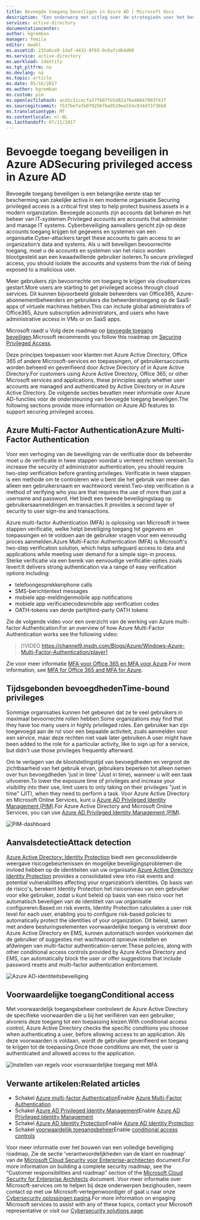 ```yaml
---
title: Bevoegde toegang beveiligen in Azure AD | Microsoft Docs
description: "Een onderwerp met uitleg over de strategieën voor het beveiligen van bevoegde toegang in Azure, Azure Active Directory en Microsoft Online Services."
services: active-directory
documentationcenter: 
author: kgremban
manager: femila
editor: mwahl
ms.assetid: 235a0ce9-1daf-4433-8f65-9c6afcd64d08
ms.service: active-directory
ms.workload: identity
ms.tgt_pltfrm: na
ms.devlang: na
ms.topic: article
ms.date: 05/16/2017
ms.author: kgremban
ms.custom: pim
ms.openlocfilehash: acd1c11cecfa37f607fe5d82a76a40647093f43f
ms.sourcegitcommit: f537befafb079256fba0529ee554c034d73f36b0
ms.translationtype: MT
ms.contentlocale: nl-NL
ms.lasthandoff: 07/11/2017
---
```

# <a name="securing-privileged-access-in-azure-ad"></a><span data-ttu-id="ee189-103">Bevoegde toegang beveiligen in Azure AD</span><span class="sxs-lookup"><span data-stu-id="ee189-103">Securing privileged access in Azure AD</span></span>
<span data-ttu-id="ee189-104">Bevoegde toegang beveiligen is een belangrijke eerste stap ter bescherming van zakelijke activa in een moderne organisatie.</span><span class="sxs-lookup"><span data-stu-id="ee189-104">Securing privileged access is a critical first step to help protect business assets in a modern organization.</span></span> <span data-ttu-id="ee189-105">Bevoegde accounts zijn accounts dat beheren en het beheer van IT-systemen.</span><span class="sxs-lookup"><span data-stu-id="ee189-105">Privileged accounts are accounts that administer and manage IT systems.</span></span> <span data-ttu-id="ee189-106">Cyberbeveiliging aanvallers gericht zijn op deze accounts toegang krijgen tot gegevens en systemen van een organisatie.</span><span class="sxs-lookup"><span data-stu-id="ee189-106">Cyber-attackers target these accounts to gain access to an organization’s data and systems.</span></span> <span data-ttu-id="ee189-107">Als u wilt beveiligen bevoorrechte toegang, moet u de accounts en systemen van het risico worden blootgesteld aan een kwaadwillende gebruiker isoleren.</span><span class="sxs-lookup"><span data-stu-id="ee189-107">To secure privileged access, you should isolate the accounts and systems from the risk of being exposed to a malicious user.</span></span>

<span data-ttu-id="ee189-108">Meer gebruikers zijn bevoorrechte om toegang te krijgen via cloudservices gestart.</span><span class="sxs-lookup"><span data-stu-id="ee189-108">More users are starting to get privileged access through cloud services.</span></span> <span data-ttu-id="ee189-109">Dit kunnen bijvoorbeeld globale beheerders van Office365, Azure-abonnementbeheerders en gebruikers die beheerderstoegang op de SaaS-apps of virtuele machines hebben.</span><span class="sxs-lookup"><span data-stu-id="ee189-109">This can include global administrators of Office365, Azure subscription administrators, and users who have administrative access in VMs or on SaaS apps.</span></span>

<span data-ttu-id="ee189-110">Microsoft raadt u Volg deze roadmap op [bevoegde toegang beveiligen](https://technet.microsoft.com/library/mt631194.aspx).</span><span class="sxs-lookup"><span data-stu-id="ee189-110">Microsoft recommends you follow this roadmap on [Securing Privileged Access](https://technet.microsoft.com/library/mt631194.aspx).</span></span>

<span data-ttu-id="ee189-111">Deze principes toepassen voor klanten met Azure Active Directory, Office 365 of andere Microsoft-services en toepassingen, of gebruikersaccounts worden beheerd en geverifieerd door Active Directory of in Azure Active Directory.</span><span class="sxs-lookup"><span data-stu-id="ee189-111">For customers using Azure Active Directory, Office 365, or other Microsoft services and applications, these principles apply whether user accounts are managed and authenticated by Active Directory or in Azure Active Directory.</span></span> <span data-ttu-id="ee189-112">De volgende secties bevatten meer informatie over Azure AD-functies voor de ondersteuning van bevoegde toegang beveiligen.</span><span class="sxs-lookup"><span data-stu-id="ee189-112">The following sections provide more information on Azure AD features to support securing privileged access.</span></span>

## <a name="azure-multi-factor-authentication"></a><span data-ttu-id="ee189-113">Azure Multi-Factor Authentication</span><span class="sxs-lookup"><span data-stu-id="ee189-113">Azure Multi-Factor Authentication</span></span>
<span data-ttu-id="ee189-114">Voor een verhoging van de beveiliging van de verificatie door de beheerder moet u de verificatie in twee stappen voordat u verleent rechten vereisen.</span><span class="sxs-lookup"><span data-stu-id="ee189-114">To increase the security of administrator authentication, you should require two-step verification before granting privileges.</span></span> <span data-ttu-id="ee189-115">Verificatie in twee stappen is een methode om te controleren wie u bent die het gebruik van meer dan alleen een gebruikersnaam en wachtwoord vereist.</span><span class="sxs-lookup"><span data-stu-id="ee189-115">Two-step verification is a method of verifying who you are that requires the use of more than just a username and password.</span></span> <span data-ttu-id="ee189-116">Het biedt een tweede beveiligingslaag op gebruikersaanmeldingen en transacties.</span><span class="sxs-lookup"><span data-stu-id="ee189-116">It provides a second layer of security to user sign-ins and transactions.</span></span>

<span data-ttu-id="ee189-117">Azure multi-factor Authentication (MFA) is oplossing van Microsoft in twee stappen verificatie, welke helpt beveiliging toegang tot gegevens en toepassingen en te voldoen aan de gebruiker vragen voor een eenvoudig proces aanmelden.</span><span class="sxs-lookup"><span data-stu-id="ee189-117">Azure Multi-Factor Authentication (MFA) is Microsoft's two-step verification solution, which helps safeguard access to data and applications while meeting user demand for a simple sign-in process.</span></span> <span data-ttu-id="ee189-118">Sterke verificatie via een bereik van eenvoudige verificatie-opties zoals levert:</span><span class="sxs-lookup"><span data-stu-id="ee189-118">It delivers strong authentication via a range of easy verification options including:</span></span>

- <span data-ttu-id="ee189-119">telefoongesprekken</span><span class="sxs-lookup"><span data-stu-id="ee189-119">phone calls</span></span>
- <span data-ttu-id="ee189-120">SMS-berichten</span><span class="sxs-lookup"><span data-stu-id="ee189-120">text messages</span></span>
- <span data-ttu-id="ee189-121">mobiele app-meldingen</span><span class="sxs-lookup"><span data-stu-id="ee189-121">mobile app notifications</span></span>
- <span data-ttu-id="ee189-122">mobiele app verificatiecodes</span><span class="sxs-lookup"><span data-stu-id="ee189-122">mobile app verification codes</span></span>
- <span data-ttu-id="ee189-123">OATH-tokens van derde partij</span><span class="sxs-lookup"><span data-stu-id="ee189-123">third-party OATH tokens</span></span>

<span data-ttu-id="ee189-124">Zie de volgende video voor een overzicht van de werking van Azure multi-factor Authentication:</span><span class="sxs-lookup"><span data-stu-id="ee189-124">For an overview of how Azure Multi-Factor Authentication works see the following video:</span></span>

> [!VIDEO https://channel9.msdn.com/Blogs/Azure/Windows-Azure-Multi-Factor-Authentication/player]

<span data-ttu-id="ee189-125">Zie voor meer informatie [MFA voor Office 365 en MFA voor Azure](https://blogs.technet.microsoft.com/ad/2014/02/11/mfa-for-office-365-and-mfa-for-azure/).</span><span class="sxs-lookup"><span data-stu-id="ee189-125">For more information, see [MFA for Office 365 and MFA for Azure](https://blogs.technet.microsoft.com/ad/2014/02/11/mfa-for-office-365-and-mfa-for-azure/).</span></span>

## <a name="time-bound-privileges"></a><span data-ttu-id="ee189-126">Tijdsgebonden bevoegdheden</span><span class="sxs-lookup"><span data-stu-id="ee189-126">Time-bound privileges</span></span>
<span data-ttu-id="ee189-127">Sommige organisaties kunnen het gebeuren dat ze te veel gebruikers in maximaal bevoorrechte rollen hebben.</span><span class="sxs-lookup"><span data-stu-id="ee189-127">Some organizations may find that they have too many users in highly privileged roles.</span></span> <span data-ttu-id="ee189-128">Een gebruiker kan zijn toegevoegd aan de rol voor een bepaalde activiteit, zoals aanmelden voor een service, maar deze rechten niet vaak later gebruiken.</span><span class="sxs-lookup"><span data-stu-id="ee189-128">A user might have been added to the role for a particular activity, like to sign up for a service, but didn't use those privileges frequently afterward.</span></span>

<span data-ttu-id="ee189-129">Om te verlagen van de blootstellingstijd van bevoegdheden en vergroot de zichtbaarheid van het gebruik ervan, gebruikers beperken tot alleen nemen over hun bevoegdheden 'just in time' (Just in time), wanneer u wilt een taak uitvoeren.</span><span class="sxs-lookup"><span data-stu-id="ee189-129">To lower the exposure time of privileges and increase your visibility into their use, limit users to only taking on their privileges "just in time" (JIT), when they need to perform a task.</span></span> <span data-ttu-id="ee189-130">Voor Azure Active Directory en Microsoft Online Services, kunt u [Azure AD Privileged Identity Management (PIM)](http://aka.ms/AzurePIM).</span><span class="sxs-lookup"><span data-stu-id="ee189-130">For Azure Active Directory and Microsoft Online Services, you can use [Azure AD Privileged Identity Management (PIM)](http://aka.ms/AzurePIM).</span></span>

![PIM-dashboard][2]

## <a name="attack-detection"></a><span data-ttu-id="ee189-132">Aanvalsdetectie</span><span class="sxs-lookup"><span data-stu-id="ee189-132">Attack detection</span></span>
<span data-ttu-id="ee189-133">[Azure Active Directory: Identity Protection](../active-directory-identityprotection.md) biedt een geconsolideerde weergave risicogebeurtenissen en mogelijke beveiligingsproblemen die invloed hebben op de identiteiten van uw organisatie.</span><span class="sxs-lookup"><span data-stu-id="ee189-133">[Azure Active Directory Identity Protection](../active-directory-identityprotection.md) provides a consolidated view into risk events and potential vulnerabilities affecting your organization’s identities.</span></span> <span data-ttu-id="ee189-134">Op basis van de risico's, berekent Identity Protection het risiconiveau van een gebruiker voor elke gebruiker, zodat u kunt beleid op basis van een risico voor het automatisch beveiligen van de identiteit van uw organisatie configureren.</span><span class="sxs-lookup"><span data-stu-id="ee189-134">Based on risk events, Identity Protection calculates a user risk level for each user, enabling you to configure risk-based policies to automatically protect the identities of your organization.</span></span> <span data-ttu-id="ee189-135">Dit beleid, samen met andere besturingselementen voorwaardelijke toegang is verstrekt door Azure Active Directory en EMS, kunnen automatisch worden voorkomen dat de gebruiker of suggesties met wachtwoord opnieuw instellen en afdwingen van multi-factor authentication-server.</span><span class="sxs-lookup"><span data-stu-id="ee189-135">These policies, along with other conditional access controls provided by Azure Active Directory and EMS, can automatically block the user or offer suggestions that include password resets and multi-factor authentication enforcement.</span></span>

![Azure AD-identiteitsbeveiliging][3]

## <a name="conditional-access"></a><span data-ttu-id="ee189-137">Voorwaardelijke toegang</span><span class="sxs-lookup"><span data-stu-id="ee189-137">Conditional access</span></span>
<span data-ttu-id="ee189-138">Met voorwaardelijk toegangsbeheer controleert de Azure Active Directory de specifieke voorwaarden die u bij het verifiëren van een gebruiker, alvorens deze toegang tot een toepassing kiezen.</span><span class="sxs-lookup"><span data-stu-id="ee189-138">With conditional access control, Azure Active Directory checks the specific conditions you choose when authenticating a user, before allowing access to an application.</span></span> <span data-ttu-id="ee189-139">Als deze voorwaarden is voldaan, wordt de gebruiker geverifieerd en toegang te krijgen tot de toepassing.</span><span class="sxs-lookup"><span data-stu-id="ee189-139">Once those conditions are met, the user is authenticated and allowed access to the application.</span></span>

![Instellen van regels voor voorwaardelijke toegang met MFA][4]

## <a name="related-articles"></a><span data-ttu-id="ee189-141">Verwante artikelen:</span><span class="sxs-lookup"><span data-stu-id="ee189-141">Related articles</span></span>
* <span data-ttu-id="ee189-142">Schakel [Azure multi-factor Authentication](../../multi-factor-authentication/multi-factor-authentication-get-started-cloud.md)</span><span class="sxs-lookup"><span data-stu-id="ee189-142">Enable [Azure Multi-Factor Authentication](../../multi-factor-authentication/multi-factor-authentication-get-started-cloud.md)</span></span>
* <span data-ttu-id="ee189-143">Schakel [Azure AD Privileged Identity Management](../active-directory-privileged-identity-management-configure.md)</span><span class="sxs-lookup"><span data-stu-id="ee189-143">Enable [Azure AD Privileged Identity Management](../active-directory-privileged-identity-management-configure.md)</span></span>
* <span data-ttu-id="ee189-144">Schakel [Azure AD Identity Protection](../active-directory-identityprotection.md)</span><span class="sxs-lookup"><span data-stu-id="ee189-144">Enable [Azure AD Identity Protection](../active-directory-identityprotection.md)</span></span>
* <span data-ttu-id="ee189-145">Schakel [voorwaardelijk toegangsbeheer](../active-directory-conditional-access.md)</span><span class="sxs-lookup"><span data-stu-id="ee189-145">Enable [conditional access controls](../active-directory-conditional-access.md)</span></span>

<span data-ttu-id="ee189-146">Voor meer informatie over het bouwen van een volledige beveiliging roadmap, Zie de sectie 'verantwoordelijkheden van de klant en roadmap' van de [Microsoft Cloud Security voor Enterprise-architecten](http://aka.ms/securecustomer) document.</span><span class="sxs-lookup"><span data-stu-id="ee189-146">For more information on building a complete security roadmap, see the “Customer responsibilities and roadmap” section of the [Microsoft Cloud Security for Enterprise Architects](http://aka.ms/securecustomer) document.</span></span> <span data-ttu-id="ee189-147">Voor meer informatie over Microsoft-services om te helpen bij deze onderwerpen bezighouden, neem contact op met uw Microsoft-vertegenwoordiger of gaat u naar onze [Cybersecurity oplossingen pagina](https://www.microsoft.com/en-us/microsoftservices/campaigns/cybersecurity-protection.aspx).</span><span class="sxs-lookup"><span data-stu-id="ee189-147">For more information on engaging Microsoft services to assist with any of these topics, contact your Microsoft representative or visit our [Cybersecurity solutions page](https://www.microsoft.com/en-us/microsoftservices/campaigns/cybersecurity-protection.aspx).</span></span>

<!--Image references-->
[1]: ../media/active-directory-privileged-identity-management-configure/Search_PIM.png
[2]: ../media/active-directory-privileged-identity-management-configure/PIM_Dash.png
[3]: ../media/active-directory-identityprotection/29.png
[4]: ../media/active-directory-conditional-access/conditionalaccess-saas-apps.png
